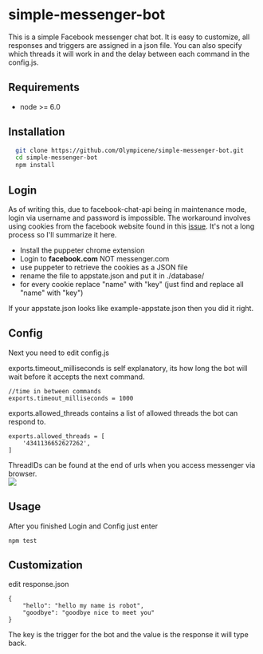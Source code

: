 
# simple-messenger-bot

This is a simple Facebook messenger chat bot. 
It is easy to customize, all responses and triggers are assigned in a json file.
You can also specify which threads it will work in and the delay between each command in the config.js.


## Requirements

- node >= 6.0

## Installation 

```bash 
  git clone https://github.com/Olympicene/simple-messenger-bot.git
  cd simple-messenger-bot
  npm install
```
    
## Login

As of writing this, due to facebook-chat-api being in maintenance mode, 
login via username and password is impossible. The workaround involves using cookies from the facebook website found
in this [issue](https://github.com/Schmavery/facebook-chat-api/issues/870#issuecomment-820762472).
It's not a long process so I'll summarize it here.

- Install the puppeter chrome extension
- Login to __facebook.com__ NOT messenger.com
- use puppeter to retrieve the cookies as a JSON file
- rename the file to appstate.json and put it in ./database/
- for every cookie replace "name" with "key" (just find and replace all "name" with "key")

If your appstate.json looks like example-appstate.json then you did it right.

## Config
Next you need to edit config.js

exports.timeout_milliseconds is self explanatory, its  how long the bot will wait before it accepts the next command.

```
//time in between commands
exports.timeout_milliseconds = 1000
```

exports.allowed_threads contains a list of allowed threads the bot can respond to.

```
exports.allowed_threads = [
    '4341136652627262', 
]
```
ThreadIDs can be found at the end of urls when you access messenger via browser. <br>
<img src="https://i.imgur.com/wSBxeCD.png">

## Usage

After you finished Login and Config just enter

```
npm test
```
## Customization

edit response.json

```
{
    "hello": "hello my name is robot",
    "goodbye": "goodbye nice to meet you"
}
```

The key is the trigger for the bot and the value is the response it will type back.

  
